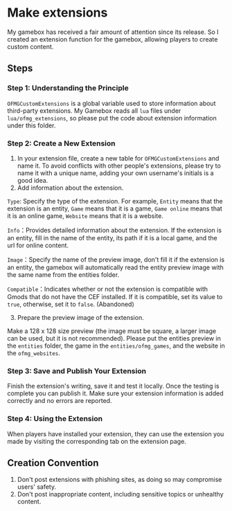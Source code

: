 # Make extensions

My gamebox has received a fair amount of attention since its release. So I created an extension function for the gamebox, allowing players to create custom content.

## Steps

### Step 1: Understanding the Principle

`OFMGCustomExtensions` is a global variable used to store information about third-party extensions. My Gamebox reads all `lua` files under `lua/ofmg_extensions`, so please put the code about extension information under this folder.

### Step 2: Create a New Extension

1. In your extension file, create a new table for `OFMGCustomExtensions` and name it. To avoid conflicts with other people's extensions, please try to name it with a unique name, adding your own username's initials is a good idea.
2. Add information about the extension.

`Type`: Specify the type of the extension. For example, `Entity` means that the extension is an entity, `Game` means that it is a game, `Game online` means that it is an online game, `Website` means that it is a website.

`Info`：Provides detailed information about the extension. If the extension is an entity, fill in the name of the entity, its path if it is a local game, and the url for online content.

`Image`：Specify the name of the preview image, don't fill it if the extension is an entity, the gamebox will automatically read the entity preview image with the same name from the entities folder.

`Compatible`：Indicates whether or not the extension is compatible with Gmods that do not have the CEF installed. If it is compatible, set its value to `true`, otherwise, set it to `false`. (Abandoned)

3. Prepare the preview image of the extension.

Make a 128 x 128 size preview (the image must be square, a larger image can be used, but it is not recommended). Please put the entities preview in the `entities` folder, the game in the `entities/ofmg_games`, and the website in the `ofmg_websites`.

### Step 3: Save and Publish Your Extension

Finish the extension's writing, save it and test it locally. Once the testing is complete you can publish it. Make sure your extension information is added correctly and no errors are reported.

### Step 4: Using the Extension

When players have installed your extension, they can use the extension you made by visiting the corresponding tab on the extension page.

## Creation Convention

1. Don't post extensions with phishing sites, as doing so may compromise users' safety.
2. Don't post inappropriate content, including sensitive topics or unhealthy content.

